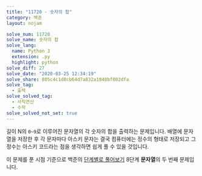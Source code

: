 ```yaml
---
title: "11720 - 숫자의 합"
category: 백준
layout: nojam

solve_num: 11720
solve_name: 숫자의 합
solve_lang:
  name: Python 3
  extension: .py
  highlight: python
solve_diff: 27
solve_date: "2020-03-25 12:34:19"
solve_share: 805c4c1d8cb64d7a832a1848bf802dfa
solve_tag:
  - 출력
solve_solved_tag:
  - 사칙연산
  - 수학
solve_solved_not_set: true
---
```


길이 N의 `0~9`로 이루어진 문자열의 각 숫자의 합을 출력하는 문제입니다. 배열에 문자열을 저장한 후 각 문자마다 아스키 문자는 결국 컴퓨터에는 정수의 형태로 저장되고 그 정수는 아스키 코드라는 점을 생각하면 쉽게 풀 수 있을 것입니다.

이 문제를 푼 시점 기준으로 백준의 [단계별로 풀어보기](http://noj.am/p/s) 8단계 **문자열**의 두 번째 문제입니다.
